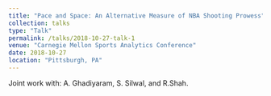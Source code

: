 ```yaml
---
title: "Pace and Space: An Alternative Measure of NBA Shooting Prowess"
collection: talks
type: "Talk"
permalink: /talks/2018-10-27-talk-1
venue: "Carnegie Mellon Sports Analytics Conference"
date: 2018-10-27
location: "Pittsburgh, PA"
---
```


Joint work with: A. Ghadiyaram, S. Silwal, and R.Shah.
